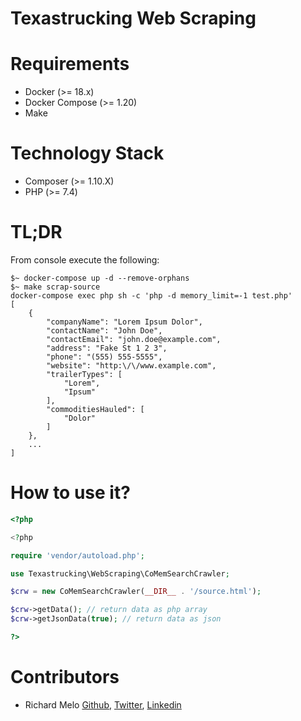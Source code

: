 Texastrucking Web Scraping
==========================

Requirements
============

- Docker (>= 18.x)
- Docker Compose (>= 1.20)
- Make

Technology Stack
================
- Composer (>= 1.10.X)
- PHP (>= 7.4)

TL;DR
=====
From console execute the following:
```
$~ docker-compose up -d --remove-orphans
$~ make scrap-source
docker-compose exec php sh -c 'php -d memory_limit=-1 test.php'
[
    {
        "companyName": "Lorem Ipsum Dolor",
        "contactName": "John Doe",
        "contactEmail": "john.doe@example.com",
        "address": "Fake St 1 2 3",
        "phone": "(555) 555-5555",
        "website": "http:\/\/www.example.com",
        "trailerTypes": [
            "Lorem",
            "Ipsum"
        ],
        "commoditiesHauled": [
            "Dolor"
        ]
    },
    ...
]
```

How to use it?
==============

```php
<?php

<?php

require 'vendor/autoload.php';

use Texastrucking\WebScraping\CoMemSearchCrawler;

$crw = new CoMemSearchCrawler(__DIR__ . '/source.html');

$crw->getData(); // return data as php array
$crw->getJsonData(true); // return data as json

?>
```

Contributors
============

- Richard Melo [Github](https://github.com/allucardster), [Twitter](https://twitter.com/allucardster), [Linkedin](https://www.linkedin.com/in/richardmelo)